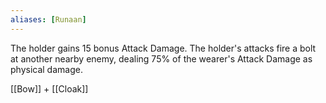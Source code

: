 ```yaml
---
aliases: [Runaan]
---
```

The holder gains 15 bonus Attack Damage. The holder's attacks fire a bolt at another nearby enemy, dealing 75% of the wearer's Attack Damage as physical damage.

[[Bow]]  + [[Cloak]]

